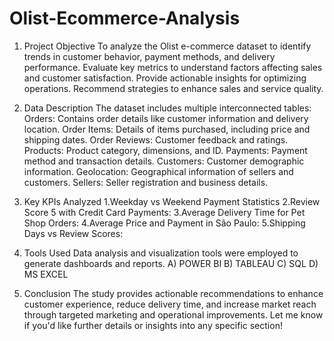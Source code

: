 # Olist-Ecommerce-Analysis

1. Project Objective
To analyze the Olist e-commerce dataset to identify trends in customer behavior, payment methods, and delivery performance. Evaluate key metrics to understand factors affecting sales and customer satisfaction. Provide actionable insights for optimizing operations. Recommend strategies to enhance sales and service quality.

2. Data Description
The dataset includes multiple interconnected tables:
Orders: Contains order details like customer information and delivery location.
Order Items: Details of items purchased, including price and shipping dates.
Order Reviews: Customer feedback and ratings.
Products: Product category, dimensions, and ID.
Payments: Payment method and transaction details.
Customers: Customer demographic information.
Geolocation: Geographical information of sellers and customers.
Sellers: Seller registration and business details.

3. Key KPIs Analyzed
1.Weekday vs Weekend Payment Statistics
2.Review Score 5 with Credit Card Payments:
3.Average Delivery Time for Pet Shop Orders:
4.Average Price and Payment in São Paulo:
5.Shipping Days vs Review Scores:



4. Tools Used
Data analysis and visualization tools were employed to generate dashboards and reports.
A) POWER BI
B) TABLEAU
C) SQL
D) MS EXCEL

6. Conclusion
The study provides actionable recommendations to enhance customer experience, reduce delivery time, and increase market reach through targeted marketing and operational improvements. Let me know if you'd like further details or insights into any specific section!
